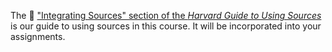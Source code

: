 The 🔗 ["Integrating Sources" section of the *Harvard Guide to Using Sources*](https://usingsources.fas.harvard.edu/sites/projects.iq.harvard.edu/files/sources/files/integrating_sources.pdf) is our guide to using sources in this course. It will be incorporated into your assignments. 
